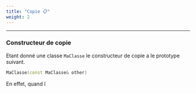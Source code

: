 ```yaml
---
title: "Copie 📋"
weight: 2
---
```



---

### Constructeur de copie

Etant donné une classe `MaClasse` le constructeur de copie a le prototype suivant.

```cpp
MaClasse(const MaClasse& other)
```

En effet, quand l


